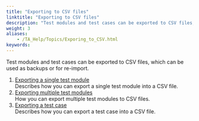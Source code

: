 ```yaml
--- 
title: "Exporting to CSV files"
linktitle: "Exporting to CSV files"
description: "Test modules and test cases can be exported to CSV files, which can be used as backups or for re-import."
weight: 3
aliases: 
    - /TA_Help/Topics/Exporing_to_CSV.html
keywords: 
---
```


Test modules and test cases can be exported to CSV files, which can be used as backups or for re-import.

1.  [Exporting a single test module](/user-guide/tests/exporting-and-importing-tests/exporting-to-csv-files/exporting-a-single-test-module)  
Describes how you can export a single test module into a CSV file.
2.  [Exporting multiple test modules](/user-guide/tests/exporting-and-importing-tests/exporting-to-csv-files/exporting-multiple-test-modules)  
How you can export multiple test modules to CSV files.
3.  [Exporting a test case](/user-guide/tests/exporting-and-importing-tests/exporting-to-csv-files/exporting-a-test-case)  
Describes how you can export a test case into a CSV file.




